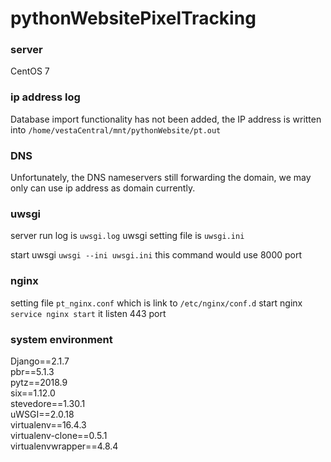 # pythonWebsitePixelTracking

### server
CentOS 7

### ip address log
Database import functionality has not been added, the IP address is written into `/home/vestaCentral/mnt/pythonWebsite/pt.out`


### DNS 
Unfortunately, the DNS nameservers still forwarding the domain, we may only can use ip address as domain currently.

### uwsgi
server run log is `uwsgi.log`
uwsgi setting file is `uwsgi.ini`

start uwsgi `uwsgi --ini uwsgi.ini` this command would use 8000 port

### nginx 
setting file `pt_nginx.conf` which is link to `/etc/nginx/conf.d`
start nginx `service nginx start` it listen 443 port

### system environment
Django==2.1.7  
pbr==5.1.3  
pytz==2018.9  
six==1.12.0  
stevedore==1.30.1  
uWSGI==2.0.18  
virtualenv==16.4.3  
virtualenv-clone==0.5.1  
virtualenvwrapper==4.8.4  




